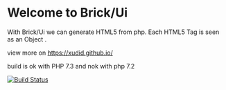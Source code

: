 # Welcome to Brick/Ui

With Brick/Ui we can generate HTML5 from php.
Each HTML5 Tag is seen as an Object .

view more on https://xudid.github.io/

build is ok with PHP 7.3 and nok with php 7.2














[![Build Status](https://travis-ci.com/xudid/Ui.svg?branch=master)](https://travis-ci.com/xudid/Ui)
